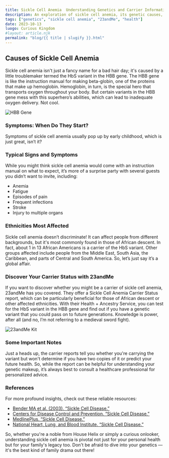 ```yaml
---
title: Sickle Cell Anemia  Understanding Genetics and Carrier Information 
description: An exploration of sickle cell anemia, its genetic causes, and how you can access carrier information through the 23andMe Health + Ancestry Service.
tags: ["genetics", "sickle cell anemia", "23andMe", "health"]
date: 2023-10-13
luogo: Curious Kingdom
#layout: article.njk
permalink: "blog/{{ title | slugify }}.html"
---
```


## Causes of Sickle Cell Anemia

Sickle cell anemia isn't just a fancy name for a bad hair day; it's caused by a little troublemaker termed the HbS variant in the HBB gene. The HBB gene is like the instruction manual for making beta-globin, one of the proteins that make up hemoglobin. Hemoglobin, in turn, is the special hero that transports oxygen throughout your body. But certain variants in the HBB gene mess with this superhero’s abilities, which can lead to inadequate oxygen delivery. Not cool.

![HBB Gene](https://pub-prd-seohub-us-west-2.s3.us-west-2.amazonaws.com/wp-content/uploads/sites/2/2021/07/HBB.png)

### Symptoms: When Do They Start?

Symptoms of sickle cell anemia usually pop up by early childhood, which is just great, isn’t it? 

### Typical Signs and Symptoms

While you might think sickle cell anemia would come with an instruction manual on what to expect, it’s more of a surprise party with several guests you didn’t want to invite, including:
- Anemia 
- Fatigue 
- Episodes of pain 
- Frequent infections 
- Stroke 
- Injury to multiple organs 

### Ethnicities Most Affected 

Sickle cell anemia doesn’t discriminate! It can affect people from different backgrounds, but it's most commonly found in those of African descent. In fact, about 1 in 13 African Americans is a carrier of the HbS variant. Other groups affected include people from the Middle East, South Asia, the Caribbean, and parts of Central and South America. So, let’s just say it’s a global affair.

### Discover Your Carrier Status with 23andMe

If you want to discover whether you might be a carrier of sickle cell anemia, 23andMe has you covered. They offer a Sickle Cell Anemia Carrier Status report, which can be particularly beneficial for those of African descent or other affected ethnicities. With their Health + Ancestry Service, you can test for the HbS variant in the HBB gene and find out if you have a genetic variant that you could pass on to future generations. Knowledge is power, after all (and no, I’m not referring to a medieval sword fight).

![23andMe Kit](https://pub-prd-seohub-us-west-2.s3.us-west-2.amazonaws.com/wp-content/uploads/sites/2/2022/03/HA-Kit-Image-1.png)

### Some Important Notes

Just a heads up, the carrier reports tell you whether you're carrying the variant but won't determine if you have two copies of it or predict your future health. So, while the report can be helpful for understanding your genetic makeup, it’s always best to consult a healthcare professional for personalized advice.

### References 

For more profound insights, check out these reliable resources:
- [Bender MA et al. (2003). “Sickle Cell Disease.”](https://www.ncbi.nlm.nih.gov/books/NBK1377/) 
- [Centers for Disease Control and Prevention. “Sickle Cell Disease.”](https://www.cdc.gov/ncbddd/sicklecell/index.html)
- [MedlinePlus. “Sickle Cell Disease.”](https://medlineplus.gov/genetics/condition/sickle-cell-disease/) 
- [National Heart, Lung, and Blood Institute. “Sickle Cell Disease.”](https://www.nhlbi.nih.gov/health/sickle-cell-disease)

So, whether you're a noble from House Helix or simply a curious onlooker, understanding sickle cell anemia is pivotal not just for your personal health but for your family's legacy too. Don't be afraid to dive into your genetics — it's the best kind of family drama out there!